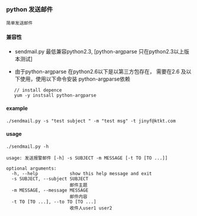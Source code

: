 ### python 发送邮件
   
	简单发送邮件

#### 兼容性

- sendmail.py 最低兼容python2.3, [python-argparse 只在python2.3以上版本测试]

- 由于python-argparse 在python2.6以下是以第三方包存在， 需要在2.6 及以下使用，使用以下命令安装 python-argparse依赖 

```
   // install depence
   yum -y instsall python-argparse
```

#### example
```
./sendmail.py -s "test subject " -m "test msg" -t jinyf@ktkt.com
```
#### usage 
```
./sendmail.py -h

usage: 发送报警邮件 [-h] -s SUBJECT -m MESSAGE [-t TO [TO ...]]

optional arguments:
  -h, --help            show this help message and exit
  -s SUBJECT, --subject SUBJECT
                        邮件主题
  -m MESSAGE, --message MESSAGE
                        邮件内容
  -t TO [TO ...], --to TO [TO ...]
                        收件人user1 user2
```
